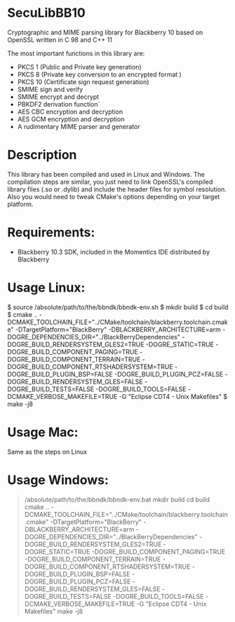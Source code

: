 # SecuLibBB10
Cryptographic and MIME parsing library for Blackberry 10 based on OpenSSL written in C 98 and C++ 11

The most important functions in this library are:
- PKCS 1 (Public and Private key generation)
- PKCS 8 (Private key conversion to an encrypted format )
- PKCS 10 (Certificate sign request generation)
- SMIME sign and verify
- SMIME encrypt and decrypt 
- PBKDF2 derivation function`
- AES CBC encryption and decryption
- AES GCM encryption and decryption
- A rudimentary MIME parser and generator


# Description 
This library has been compiled and used in Linux and Windows. The compilation steps are similar, you just need 
to link OpenSSL's compiled library files (.so or .dylib) and include the header files for symbol resolution.
Also you would need to tweak CMake's options depending on your target platform.

# Requirements:
- Blackberry 10.3 SDK, included in the Momentics IDE distributed by Blackberry


#  Usage Linux:
   $ source /absolute/path/to/the/bbndk/bbndk-env.sh
   $ mkdir build
   $ cd build
   $ cmake .. -DCMAKE_TOOLCHAIN_FILE="../CMake/toolchain/blackberry.toolchain.cmake" -DTargetPlatform="BlackBerry" -DBLACKBERRY_ARCHITECTURE=arm -DOGRE_DEPENDENCIES_DIR="../BlackBerryDependencies" -DOGRE_BUILD_RENDERSYSTEM_GLES2=TRUE -DOGRE_STATIC=TRUE  -DOGRE_BUILD_COMPONENT_PAGING=TRUE -DOGRE_BUILD_COMPONENT_TERRAIN=TRUE -DOGRE_BUILD_COMPONENT_RTSHADERSYSTEM=TRUE -DOGRE_BUILD_PLUGIN_BSP=FALSE -DOGRE_BUILD_PLUGIN_PCZ=FALSE -DOGRE_BUILD_RENDERSYSTEM_GLES=FALSE -DOGRE_BUILD_TESTS=FALSE -DOGRE_BUILD_TOOLS=FALSE -DCMAKE_VERBOSE_MAKEFILE=TRUE -G "Eclipse CDT4 - Unix Makefiles"
   $ make -j8

#  Usage Mac:
   Same as the steps on Linux

#  Usage Windows:
   > /absolute/path/to/the/bbndk/bbndk-env.bat
   > mkdir build
   > cd build
   > cmake .. -DCMAKE_TOOLCHAIN_FILE="../CMake/toolchain/blackberry.toolchain.cmake" -DTargetPlatform="BlackBerry" -DBLACKBERRY_ARCHITECTURE=arm -DOGRE_DEPENDENCIES_DIR="../BlackBerryDependencies" -DOGRE_BUILD_RENDERSYSTEM_GLES2=TRUE -DOGRE_STATIC=TRUE  -DOGRE_BUILD_COMPONENT_PAGING=TRUE -DOGRE_BUILD_COMPONENT_TERRAIN=TRUE -DOGRE_BUILD_COMPONENT_RTSHADERSYSTEM=TRUE -DOGRE_BUILD_PLUGIN_BSP=FALSE -DOGRE_BUILD_PLUGIN_PCZ=FALSE -DOGRE_BUILD_RENDERSYSTEM_GLES=FALSE -DOGRE_BUILD_TESTS=FALSE -DOGRE_BUILD_TOOLS=FALSE -DCMAKE_VERBOSE_MAKEFILE=TRUE -G "Eclipse CDT4 - Unix Makefiles"
   > make -j8


